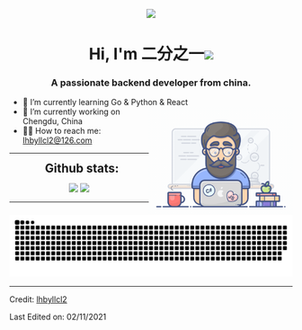 <p align="center">
  <img style="width:8rem; height:auto" src="https://cdn.dribbble.com/users/1787323/screenshots/10091971/media/d43c019bfeff34be8816481e843ea8c1.png"/>
</p>

<h1 align="center">Hi, I'm 二分之一<img width="30px" src="https://raw.githubusercontent.com/iampavangandhi/iampavangandhi/master/gifs/Hi.gif"></h1>
<h3 font-size="20" align="center">A passionate backend developer from china.</h3>


- 🌱 I’m currently learning Go & Python & React<img align="right" style="width:16rem; height:auto" src="https://raw.githubusercontent.com/Elanza-48/Elanza-48/41a4790484e268102dfdab2b7c59d440d3ffafab/resources/img/geek.gif"/>
- 🔭 I’m currently working on Chengdu, China
- 👨‍💻 How to reach me: lhbyllcl2@126.com
---

<div align="center">
<h2 align="center" style="margin: 5px 10px;">Github stats:</h2> 

[![](https://github-readme-stats.vercel.app/api?username=lhbyllcl2&show_icons=true&theme=tokyonight&hide_border=true&locale=en)](https://github.com/lhbyllcl2)
[![](https://github-readme-streak-stats.herokuapp.com/?user=lhbyllcl2&theme=material-palenight)](https://github.com/lhbyllcl2)
</div>

----

<p align="center">
  <img  src="https://raw.githubusercontent.com/Elanza-48/Elanza-48/main/resources/img/github-contribution-grid-snake.svg"
    alt="example" />
</p>

------
Credit: [lhbyllcl2](https://github.com/lhbyllcl2)

Last Edited on: 02/11/2021
